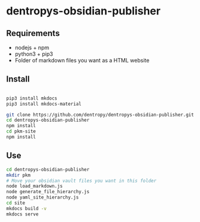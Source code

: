 # dentropys-obsidian-publisher

## Requirements

* nodejs + npm
* python3 + pip3
* Folder of markdown files you want as a HTML website

## Install

``` bash

pip3 install mkdocs
pip3 install mkdocs-material

git clone https://github.com/dentropy/dentropys-obsidian-publisher.git
cd dentropys-obsidian-publisher
npm install
cd pkm-site
npm install


```

## Use

``` bash
cd dentropys-obsidian-publisher
mkdir pkm
# Move your obsidian vault files you want in this folder
node load_markdown.js
node generate_file_hierarchy.js
node yaml_site_hierarchy.js
cd site
mkdocs build -v
mkdocs serve
```
